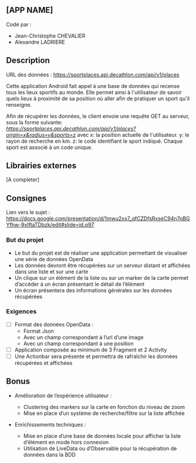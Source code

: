 
## [APP NAME]  
  
Codé par :   
 - Jean-Christophe CHEVALIER   
 - Alexandre LADRIERE   

## Description  
  
URL des données : https://sportplaces.api.decathlon.com/api/v1/places  

Cette application Android fait appel à une base de données qui recense tous les lieux sportifs au monde.
Elle permet ainsi à l'utilisateur de savoir quels lieux à proximité de sa position où aller afin de
pratiquer un sport qu'il renseigne.

Afin de récupérer les données, le client envoie une requête GET au serveur, sous la forme suivante:
_https://sportplaces.api.decathlon.com/api/v1/places?origin=x&radius=y&sports=z_ avec
x: la position actuelle de l'utilisateur.
y: le rayon de recherche en km.
z: le code identifiant le sport indiqué. Chaque sport est associé à un code unique.

## Librairies externes  
  
[A completer]  
  
## Consignes  
  
Lien vers le sujet : https://docs.google.com/presentation/d/1mwu2xx7_qfCZDfsRxseC94n7oBGYfhw-9xIftaTDbzk/edit#slide=id.p97  
  
### But du projet  
  
 - Le but du projet est de réaliser une application permettant de visualiser une série de données OpenData  
 - Les données devront être récupérées sur un serveur distant et affichées dans une liste et sur une carte  
 - Un clique sur un élément de la liste ou sur un marker de la carte permet d’accéder à un écran présentant le détail de l’élément  
 - Un écran présentera des informations générales sur les données récupérées  
  
### Exigences    
- [ ] Format des données OpenData :   
	 - Format Json  
	 - Avec un champ correspondant à l’url d’une image  
	 - Avec un champ correspondant à une position  
 - [ ] Application composée au minimum de 3 Fragment et 2 Activity  
 - [ ] Une Actionbar sera présente et permettra de rafraîchir les données récupérées et affichées
 
 ## Bonus
 
 - Amélioration de l’expérience utilisateur :
    - Clustering des markers sur la carte en fonction du niveau de zoom
    - Mise en place d’un système de recherche/filtre sur la liste affichée
 
 - Enrichissements techniques :
    - Mise en place d’une base de données locale pour afficher la liste d’élément en mode hors connexion
    - Utilisation de LiveData ou d’Observable pour la récupération de données dans la BDD
 
